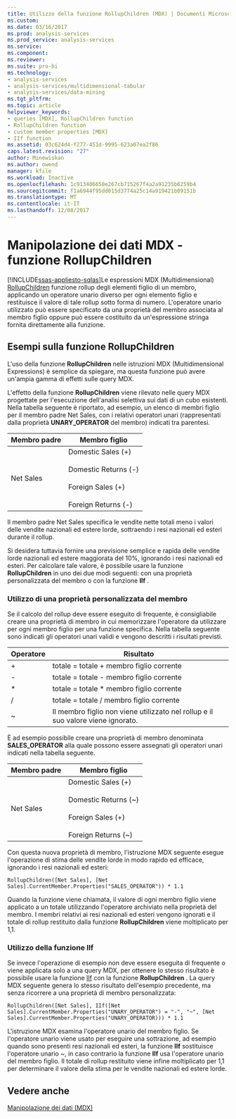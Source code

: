 ```yaml
---
title: Utilizzo della funzione RollupChildren (MDX) | Documenti Microsoft
ms.custom: 
ms.date: 03/16/2017
ms.prod: analysis-services
ms.prod_service: analysis-services
ms.service: 
ms.component: 
ms.reviewer: 
ms.suite: pro-bi
ms.technology:
- analysis-services
- analysis-services/multidimensional-tabular
- analysis-services/data-mining
ms.tgt_pltfrm: 
ms.topic: article
helpviewer_keywords:
- queries [MDX], RollupChildren function
- RollupChildren function
- custom member properties [MDX]
- IIf function
ms.assetid: 03c624d4-f277-451d-9995-623a07ea2f86
caps.latest.revision: "27"
author: Minewiskan
ms.author: owend
manager: kfile
ms.workload: Inactive
ms.openlocfilehash: 1c913406650e267cb715267f4a2a91235b6259b4
ms.sourcegitcommit: f1a6944f95dd015d3774a25c14a919421b09151b
ms.translationtype: MT
ms.contentlocale: it-IT
ms.lasthandoff: 12/08/2017
---
```

# <a name="mdx-data-manipulation---rollupchildren-function"></a>Manipolazione dei dati MDX - funzione RollupChildren
[!INCLUDE[ssas-appliesto-sqlas](../../../includes/ssas-appliesto-sqlas.md)]Le espressioni MDX (Multidimensional) [RollupChildren](../../../mdx/rollupchildren-mdx.md) funzione rollup degli elementi figlio di un membro, applicando un operatore unario diverso per ogni elemento figlio e restituisce il valore di tale rollup sotto forma di numero. L'operatore unario utilizzato può essere specificato da una proprietà del membro associata al membro figlio oppure può essere costituito da un'espressione stringa fornita direttamente alla funzione.  
  
## <a name="rollupchildren-function-examples"></a>Esempi sulla funzione RollupChildren  
 L'uso della funzione **RollupChildren** nelle istruzioni MDX (Multidimensional Expressions) è semplice da spiegare, ma questa funzione può avere un'ampia gamma di effetti sulle query MDX.  
  
 L'effetto della funzione **RollupChildren** viene rilevato nelle query MDX progettate per l'esecuzione dell'analisi selettiva sui dati di un cubo esistenti. Nella tabella seguente è riportato, ad esempio, un elenco di membri figlio per il membro padre Net Sales, con i relativi operatori unari (rappresentati dalla proprietà **UNARY_OPERATOR** del membro) indicati tra parentesi.  
  
|Membro padre|Membro figlio|  
|-------------------|------------------|  
|Net Sales|Domestic Sales (+)<br /><br /> Domestic Returns (-)<br /><br /> Foreign Sales (+)<br /><br /> Foreign Returns (-)|  
  
 Il membro padre Net Sales specifica le vendite nette totali meno i valori delle vendite nazionali ed estere lorde, sottraendo i resi nazionali ed esteri durante il rollup.  
  
 Si desidera tuttavia fornire una previsione semplice e rapida delle vendite lorde nazionali ed estere maggiorata del 10%, ignorando i resi nazionali ed esteri. Per calcolare tale valore, è possibile usare la funzione **RollupChildren** in uno dei due modi seguenti: con una proprietà personalizzata del membro o con la funzione **IIf** .  
  
### <a name="using-a-custom-member-property"></a>Utilizzo di una proprietà personalizzata del membro  
 Se il calcolo del rollup deve essere eseguito di frequente, è consigliabile creare una proprietà di membro in cui memorizzare l'operatore da utilizzare per ogni membro figlio per una funzione specifica. Nella tabella seguente sono indicati gli operatori unari validi e vengono descritti i risultati previsti.  
  
|Operatore|Risultato|  
|--------------|------------|  
|+|totale = totale + membro figlio corrente|  
|-|totale = totale - membro figlio corrente|  
|*|totale = totale * membro figlio corrente|  
|/|totale = totale / membro figlio corrente|  
|~|Il membro figlio non viene utilizzato nel rollup e il suo valore viene ignorato.|  
  
 È ad esempio possibile creare una proprietà di membro denominata **SALES_OPERATOR** alla quale possono essere assegnati gli operatori unari indicati nella tabella seguente.  
  
|Membro padre|Membro figlio|  
|-------------------|------------------|  
|Net Sales|Domestic Sales (+)<br /><br /> Domestic Returns (~)<br /><br /> Foreign Sales (+)<br /><br /> Foreign Returns (~)|  
  
 Con questa nuova proprietà di membro, l'istruzione MDX seguente esegue l'operazione di stima delle vendite lorde in modo rapido ed efficace, ignorando i resi nazionali ed esteri:  
  
```  
RollupChildren([Net Sales], [Net Sales].CurrentMember.Properties("SALES_OPERATOR")) * 1.1  
```  
  
 Quando la funzione viene chiamata, il valore di ogni membro figlio viene applicato a un totale utilizzando l'operatore archiviato nella proprietà del membro. I membri relativi ai resi nazionali ed esteri vengono ignorati e il totale di rollup restituito dalla funzione **RollupChildren** viene moltiplicato per 1,1.  
  
### <a name="using-the-iif-function"></a>Utilizzo della funzione IIf  
 Se invece l'operazione di esempio non deve essere eseguita di frequente o viene applicata solo a una query MDX, per ottenere lo stesso risultato è possibile usare la funzione [IIf](../../../mdx/iif-mdx.md) con la funzione **RollupChildren** . La query MDX seguente genera lo stesso risultato dell'esempio precedente, ma senza ricorrere a una proprietà di membro personalizzata:  
  
```  
RollupChildren([Net Sales], IIf([Net Sales].CurrentMember.Properties("UNARY_OPERATOR") = "-", "~", [Net Sales].CurrentMember.Properties("UNARY_OPERATOR))) * 1.1  
```  
  
 L'istruzione MDX esamina l'operatore unario del membro figlio. Se l'operatore unario viene usato per eseguire una sottrazione, ad esempio quando sono presenti resi nazionali ed esteri, la funzione **IIf** sostituisce l'operatore unario ~, in caso contrario la funzione **IIf** usa l'operatore unario del membro figlio. Il totale di rollup restituito viene infine moltiplicato per 1,1 per determinare il valore della stima per le vendite nazionali ed estere lorde.  
  
## <a name="see-also"></a>Vedere anche  
 [Manipolazione dei dati &#40;MDX&#41;](../../../analysis-services/multidimensional-models/mdx/mdx-data-manipulation-manipulating-data.md)  
  
  
